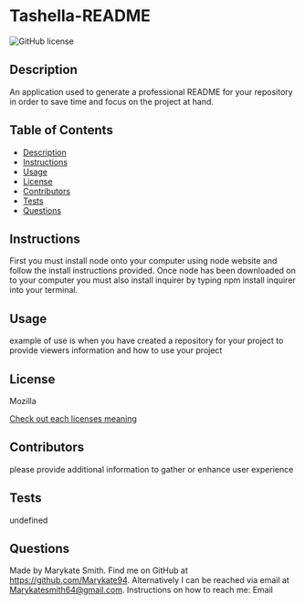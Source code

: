 
  # Tashella-README

  
  ![GitHub license](https://img.shields.io/badge/license-Mozilla-blue.svg)
  ## Description
  An application used to generate a professional README for your repository in order to save time and focus on the project at hand. 

  ## Table of Contents
  - [Description](#description)
  - [Instructions](#instructions)
  - [Usage](#usage)
  - [License](#license)
  - [Contributors](#contributors)
  - [Tests](#tests)
  - [Questions](#questions)

  ## Instructions 
  First you must install node onto your computer using node website and follow the install instructions provided. Once node has been downloaded on to your computer you must also install inquirer by typing npm install inquirer into your terminal. 

  ## Usage
  example of use is when you have created a repository for your project to provide viewers information and how to use your project

  ## License
  Mozilla 

 
  [Check out each licenses meaning](https://docs.github.com/en/github/creating-cloning-and-archiving-repositories/creating-a-repository-on-github/licensing-a-repository)

  ## Contributors
  please provide additional information to gather or enhance user experience

  ## Tests
  undefined

  ## Questions
  Made by Marykate Smith. 
  Find me on GitHub at https://github.com/Marykate94. 
  Alternatively I can be reached via email at Marykatesmith64@gmail.com.
  Instructions on how to reach me: Email
